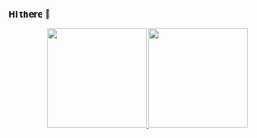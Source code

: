 ### Hi there 👋

<!--
- 🔭 I’m currently working with Full Stack Developer
- 🌱 I’m currently learning Data Engineer
- 📫 How to reach me: https://www.linkedin.com/in/luisfelipeandrade/
-->

<div align="center">
  <a href="https://github.com/lfandrade">
  <img height="180em" src="https://github-readme-stats.vercel.app/api?username=lfandrade&show_icons=true&theme=graywhite &include_all_commits=true&count_private=true"/>
  <img height="180em" src="https://github-readme-stats.vercel.app/api/top-langs/?username=lfandrade&layout=compact&langs_count=7&theme=graywhite "/>
</div>
